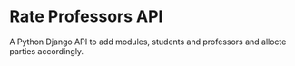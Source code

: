 # Rate Professors API

A Python Django API to add modules, students and professors and allocte parties accordingly.
